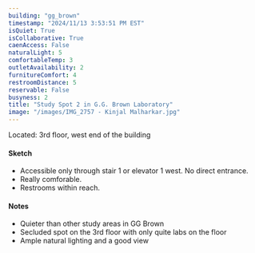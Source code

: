 ```yaml
---
building: "gg_brown"
timestamp: "2024/11/13 3:53:51 PM EST"
isQuiet: True
isCollaborative: True
caenAccess: False
naturalLight: 5
comfortableTemp: 3
outletAvailability: 2
furnitureComfort: 4
restroomDistance: 5
reservable: False
busyness: 2
title: "Study Spot 2 in G.G. Brown Laboratory"
image: "/images/IMG_2757 - Kinjal Malharkar.jpg"
---
```


Located: 3rd floor, west end of the building

#### Sketch
- Accessible only through stair 1 or elevator 1 west. No direct entrance.
- Really comforable.
- Restrooms within reach.


#### Notes
- Quieter than other study areas in GG Brown
- Secluded spot on the 3rd floor with only quite labs on the floor
- Ample natural lighting and a good view

